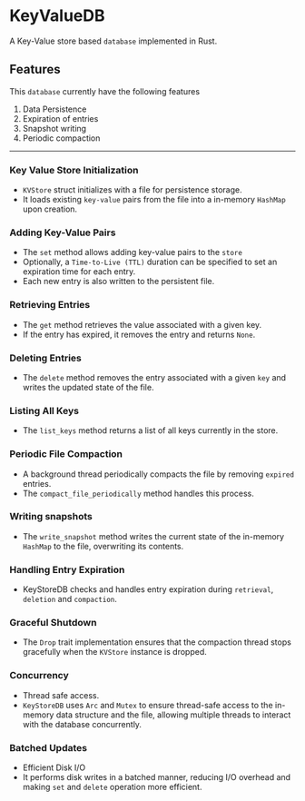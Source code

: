 # KeyValueDB

A Key-Value store based `database` implemented in Rust.

## Features
This `database` currently have the following features
1. Data Persistence
2. Expiration of entries
3. Snapshot writing
4. Periodic compaction

------

### Key Value Store Initialization
- `KVStore` struct initializes with a file for persistence storage.
- It loads existing `key-value` pairs from the file into a in-memory `HashMap` upon creation.

### Adding Key-Value Pairs
- The `set` method allows adding key-value pairs to the `store`
- Optionally, a `Time-to-Live (TTL)` duration can be specified to set an expiration time for each entry.
- Each new entry is also written to the persistent file.

### Retrieving Entries
- The `get` method retrieves the value associated with a given key.
- If the entry has expired, it removes the entry and returns `None`.

### Deleting Entries
- The `delete` method removes the entry associated with a given `key` and writes the updated state of the file.

###  Listing All Keys
- The `list_keys` method returns a list of all keys currently in the store.

### Periodic File Compaction
- A background thread periodically compacts the file by removing `expired` entries.
- The `compact_file_periodically` method handles this process.

### Writing snapshots
- The `write_snapshot` method writes the current state of the in-memory `HashMap` to the file, overwriting its contents.

### Handling Entry Expiration
- KeyStoreDB checks and handles entry expiration during `retrieval`, `deletion` and `compaction`.

### Graceful Shutdown
- The `Drop` trait implementation ensures that the compaction thread stops gracefully when the `KVStore` instance is dropped.

### Concurrency
- Thread safe access.
- `KeyStoreDB` uses `Arc` and `Mutex` to ensure thread-safe access to the in-memory data structure and the file, allowing multiple threads to interact with the database concurrently.

### Batched Updates
- Efficient Disk I/O
- It performs disk writes in a batched manner, reducing I/O overhead and making `set` and `delete` operation more efficient.  